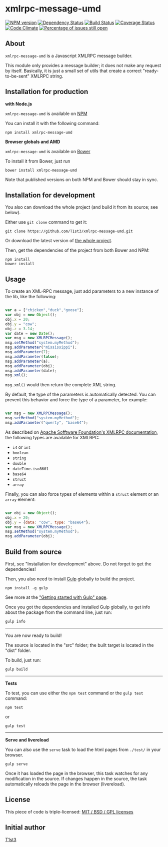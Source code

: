 xmlrpc-message-umd
==================


[![NPM version](https://img.shields.io/npm/v/xmlrpc-message-umd.svg)](https://www.npmjs.com/package/xmlrpc-message-umd)
[![Dependency Status](https://img.shields.io/david/T1st3/xmlrpc-message-umd.svg)](https://david-dm.org/t1st3/xmlrpc-message-umd)
[![Build Status](https://img.shields.io/travis/T1st3/xmlrpc-message-umd.svg)](https://travis-ci.org/T1st3/xmlrpc-message-umd)
[![Coverage Status](https://img.shields.io/coveralls/T1st3/xmlrpc-message-umd.svg)](https://coveralls.io/r/T1st3/xmlrpc-message-umd)
[![Code Climate](https://img.shields.io/codeclimate/github/T1st3/xmlrpc-message-umd.svg)](https://codeclimate.com/github/T1st3/xmlrpc-message-umd)
[![Percentage of issues still open](http://isitmaintained.com/badge/open/t1st3/xmlrpc-message-umd.svg)](http://isitmaintained.com/project/t1st3/xmlrpc-message-umd "Percentage of issues still open")



About
---

`xmlrpc-message-umd` is a Javascript XMLRPC message builder. 

This module only provides a message builder; it does not make any request by itself.
Basically, it is just a small set of utils that create a correct "ready-to-be-sent" XMLRPC string.



Installation for production
---

**with Node.js**

`xmlrpc-message-umd` is available on [NPM](https://www.npmjs.com/package/xmlrpc-message-umd)

You can install it with the following command:

    npm install xmlrpc-message-umd


**Browser globals and AMD**


`xmlrpc-message-umd` is available on [Bower](http://bower.io/search/?q=xmlrpc-message-umd)

To install it from Bower, just run 

    bower install xmlrpc-message-umd

Note that published versions on both NPM and Bower should stay in sync.



Installation for development
---


You also can download the whole project (and build it from its source; see below).

Either use `git clone` command to get it:

    git clone https://github.com/T1st3/xmlrpc-message-umd.git

Or download the latest version of [the whole project](https://github.com/T1st3/xmlrpc-message-umd/archive/master.zip).

Then, get the dependencies of the project from both Bower and NPM:

    npm install
    bower install


Usage
---

To create an XML-RPC message, just add parameters to a new instance of the lib, like the following:

```js

var a = ["chicken","duck","goose"];
var obj = new Object();
obj.x = 20;
obj.y = "cow";
obj.z = 3.14;
var date = new Date();
var msg = new XMLRPCMessage();
msg.setMethod("system.myMethod");
msg.addParameter("mississippi");
msg.addParameter(7);
msg.addParameter(false);
msg.addParameter(a);
msg.addParameter(obj);
msg.addParameter(date);
msg.xml();

```

`msg.xml()` would then return the complete XML string.


By default, the type of the parameters is automatically detected. You can prevent this behavior and force the type of a parameter, for example:

```js

var msg = new XMLRPCMessage();
msg.setMethod("system.myMethod");
msg.addParameter("qwerty", "base64");

```

As described on [Apache Sofftware Foundation's XMLRPC documentation](https://ws.apache.org/xmlrpc/types.html), the following types are available for XMLRPC:

* `i4` or `int`
* `boolean`
* `string`
* `double`
* `dateTime.iso8601`
* `base64`
* `struct`
* `array`


Finally, you can also force types of elements within a `struct` element or an `array` element:

```js

var obj = new Object();
obj.x = 20;
obj.y = {data: "cow", type: "base64"};
var msg = new XMLRPCMessage();
msg.setMethod("system.myMethod");
msg.addParameter(obj);

```



Build from source
---


First, see "Installation for development" above. 
Do not forget to get the dependencies!

Then, you also need to install [Gulp](http://gulpjs.com/) globally to build the project.

    npm install -g gulp

See more at the ["Getting started with Gulp" page](https://github.com/gulpjs/gulp/blob/master/docs/getting-started.md#getting-started).

Once you got the dependencies and installed Gulp globally, to get info about the package from the command line, just run:

    gulp info


---

You are now ready to build!

The source is located in the "src" folder; the built target is located in the "dist" folder.

To build, just run:

    gulp build

---

**Tests**

To test, you can use either the `npm test` command or the `gulp test` command:

    npm test

or

    gulp test


---

**Serve and livereload**

You can also use the `serve` task to load the html pages from `./test/` in your browser.

    gulp serve

Once it has loaded the page in the browser, this task watches for any modification in the source.
If changes happen in the source, the task automatically reloads the page in the browser (livereload).



License
---


This piece of code is triple-licensed: [MIT / BSD / GPL licenses](https://github.com/T1st3/xmlrpc-message-umd/blob/master/LICENSE.md)



Initial author
---

[T1st3](https://github.com/T1st3/) 
